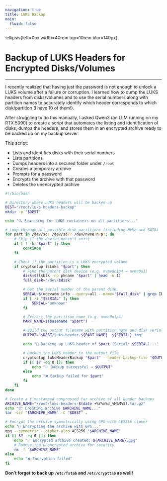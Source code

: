 ```yaml
---
navigation: true
title: LUKS Backup
main:
  fluid: false
---
```

:ellipsis{left=0px width=40rem top=10rem blur=140px}

# Backup of LUKS Headers for Encrypted Disks/Volumes
---

I recently realized that having just the password is not enough to unlock a LUKS volume after a failure or corruption. I learned how to dump the LUKS headers from disks/volumes and to use the serial numbers along with partition names to accurately identify which header corresponds to which disk/partition (I have 10 of them!).

After struggling to do this manually, I asked Qwen3 (an LLM running on my RTX 5090) to create a script that automates the listing and identification of disks, dumps the headers, and stores them in an encrypted archive ready to be backed up on my backup server.

This script:
* Lists and identifies disks with their serial numbers
* Lists partitions
* Dumps headers into a secured folder under `/root`
* Creates a temporary archive
* Prompts for a password
* Encrypts the archive with that password
* Deletes the unencrypted archive

```sh
#!/bin/bash

# Directory where LUKS headers will be backed up
DEST="/root/luks-headers-backup"
mkdir -p "$DEST"

echo "🔍 Searching for LUKS containers on all partitions..."

# Loop through all possible disk partitions (including NVMe and SATA)
for part in /dev/sd? /dev/sd?? /dev/nvme?n?p?; do
    # Skip if the device doesn't exist
    if [ ! -b "$part" ]; then
        continue
    fi

    # Check if the partition is a LUKS encrypted volume
    if cryptsetup isLuks "$part"; then
        # Find the parent disk device (e.g. nvme0n1p4 → nvme0n1)
        disk=$(lsblk -no pkname "$part" | head -n 1)
        full_disk="/dev/$disk"

        # Get the serial number of the parent disk
        SERIAL=$(udevadm info --query=all --name="$full_disk" | grep ID_SERIAL= | cut -d= -f2)
        if [ -z "$SERIAL" ]; then
            SERIAL="unknown"
        fi

        # Extract the partition name (e.g. nvme0n1p4)
        PART_NAME=$(basename "$part")

        # Build the output filename with partition name and disk serial
        OUTPUT="$DEST/luks-header-${PART_NAME}__${SERIAL}.img"

        echo "🔐 Backing up LUKS header of $part (Serial: $SERIAL)..."

        # Backup the LUKS header to the output file
        cryptsetup luksHeaderBackup "$part" --header-backup-file "$OUTPUT"
        if [[ $? -eq 0 ]]; then
            echo "✅ Backup successful → $OUTPUT"
        else
            echo "❌ Backup failed for $part"
        fi
    fi
done

# Create a timestamped compressed tar archive of all header backups
ARCHIVE_NAME="/root/luks-headers-$(date +%Y%m%d_%H%M%S).tar.gz"
echo "📦 Creating archive $ARCHIVE_NAME..."
tar -czf "$ARCHIVE_NAME" -C "$DEST" .

# Encrypt the archive symmetrically using GPG with AES256 cipher
echo "🔐 Encrypting the archive with GPG..."
gpg --symmetric --cipher-algo AES256 "$ARCHIVE_NAME"
if [[ $? -eq 0 ]]; then
    echo "✅ Encrypted archive created: ${ARCHIVE_NAME}.gpg"
    # Remove the unencrypted archive for security
    rm -f "$ARCHIVE_NAME"
else
    echo "❌ Encryption failed"
fi
```

**Don’t forget to back up `/etc/fstab` and `/etc/crypttab` as well!**
